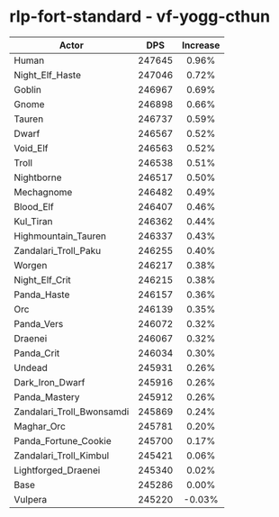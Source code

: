 # rlp-fort-standard - vf-yogg-cthun
| Actor | DPS | Increase |
|---|:---:|:---:|
|Human|247645|0.96%|
|Night_Elf_Haste|247046|0.72%|
|Goblin|246967|0.69%|
|Gnome|246898|0.66%|
|Tauren|246737|0.59%|
|Dwarf|246567|0.52%|
|Void_Elf|246563|0.52%|
|Troll|246538|0.51%|
|Nightborne|246517|0.50%|
|Mechagnome|246482|0.49%|
|Blood_Elf|246407|0.46%|
|Kul_Tiran|246362|0.44%|
|Highmountain_Tauren|246337|0.43%|
|Zandalari_Troll_Paku|246255|0.40%|
|Worgen|246217|0.38%|
|Night_Elf_Crit|246215|0.38%|
|Panda_Haste|246157|0.36%|
|Orc|246139|0.35%|
|Panda_Vers|246072|0.32%|
|Draenei|246067|0.32%|
|Panda_Crit|246034|0.30%|
|Undead|245931|0.26%|
|Dark_Iron_Dwarf|245916|0.26%|
|Panda_Mastery|245912|0.26%|
|Zandalari_Troll_Bwonsamdi|245869|0.24%|
|Maghar_Orc|245781|0.20%|
|Panda_Fortune_Cookie|245700|0.17%|
|Zandalari_Troll_Kimbul|245421|0.06%|
|Lightforged_Draenei|245340|0.02%|
|Base|245286|0.00%|
|Vulpera|245220|-0.03%|
